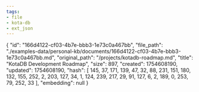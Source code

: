 ```yaml
---
tags:
- file
- kota-db
- ext_json
---
```

{
  "id": "166d4122-cf03-4b7e-bbb3-1e73c0a467bb",
  "file_path": "./examples-data/personal-kb/documents/166d4122-cf03-4b7e-bbb3-1e73c0a467bb.md",
  "original_path": "/projects/kotadb-roadmap.md",
  "title": "KotaDB Development Roadmap",
  "size": 897,
  "created": 1754608190,
  "updated": 1754608190,
  "hash": [
    145,
    37,
    171,
    139,
    47,
    32,
    88,
    231,
    151,
    180,
    132,
    155,
    252,
    2,
    203,
    127,
    34,
    1,
    124,
    239,
    217,
    29,
    91,
    127,
    6,
    2,
    189,
    0,
    253,
    79,
    252,
    33
  ],
  "embedding": null
}